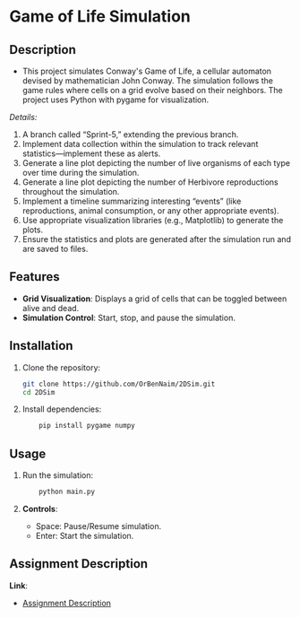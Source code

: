 # Game of Life Simulation

## Description
- This project simulates Conway's Game of Life, a cellular automaton devised by mathematician John Conway. The simulation follows the game rules where cells on a grid evolve based on their neighbors. The project uses Python with pygame for visualization.

**Details*:* 
1. A branch called “Sprint-5,” extending the previous branch.
2. Implement data collection within the simulation to track relevant statistics—implement these as alerts.
3. Generate a line plot depicting the number of live organisms of each type over time during the simulation.
4. Generate a line plot depicting the number of Herbivore reproductions throughout the simulation.
5. Implement a timeline summarizing interesting “events” (like reproductions, animal consumption, or any other appropriate events).
6. Use appropriate visualization libraries (e.g., Matplotlib) to generate the plots.
7. Ensure the statistics and plots are generated after the simulation run and are saved to files.


## Features
- **Grid Visualization**: Displays a grid of cells that can be toggled between alive and dead.
- **Simulation Control**: Start, stop, and pause the simulation.

## Installation
1. Clone the repository:
    ```bash
    git clone https://github.com/OrBenNaim/2DSim.git
    cd 2DSim
    ```
2. Install dependencies:
    ```bash
        pip install pygame numpy
    ```

## Usage
1. Run the simulation:
    ```bash
        python main.py
    ```

2. **Controls**:
   - Space: Pause/Resume simulation.
   - Enter: Start the simulation.

## Assignment Description
   **Link**: 
   - [Assignment Description](https://docs.google.com/document/d/1Vb_wEcch_1Ntv1C488CBxmVf1OdBdoUKBJg3sgdhtcU/edit?tab=t.0#heading=h.sa3348ax0681)